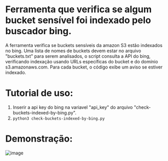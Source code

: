 # Ferramenta que verifica se algum bucket sensível foi indexado pelo buscador bing.

A ferramenta verifica se buckets sensíveis da amazon S3 estão indexados no bing. Uma lista de nomes de buckets devem estar no arquivo "buckets.txt" para serem analisados, o script consulta a API do bing, verificando indexação usando URLs específicas do bucket e do domínio s3.amazonaws.com. Para cada bucket, o código exibe um aviso se estiver indexado.

# Tutorial de uso:

1) Inserir a api key do bing na variavel "api_key" do arquivo "check-buckets-indexed-by-bing.py".
2) `python3 check-buckets-indexed-by-bing.py`

# Demonstração:

![image](https://github.com/david-botelho-mariano/check-buckets-indexed-by-bing/assets/48680041/becec151-e858-4b1c-914f-ddb8d0383b37)
